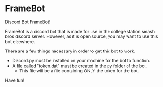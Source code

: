 # FrameBot
Discord Bot FrameBot!

FrameBot is a discord bot that is made for use in the college station smash bros discord server. However, as it is open source, you may want to use this bot elsewhere.

There are a few things necessary in order to get this bot to work.
* Discord.py must be installed on your machine for the bot to function.
* A file called "token.dat" must be created in the py folder of the bot.
  * This file will be a file containing ONLY the token for the bot.
  
Have fun!
